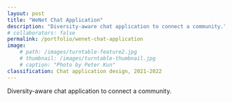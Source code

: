 ```yaml
---
layout: post
title: "WeNet Chat Application"
description: "Diversity-aware chat application to connect a community."
# collaborators: false
permalink: /portfolio/wenet-chat-application
image:
    # path: /images/turntable-feature2.jpg
    # thumbnail: /images/turntable-thumbnail.jpg
    # caption: "Photo by Peter Kun"
classification: Chat application design, 2021-2022
---
```


Diversity-aware chat application to connect a community.